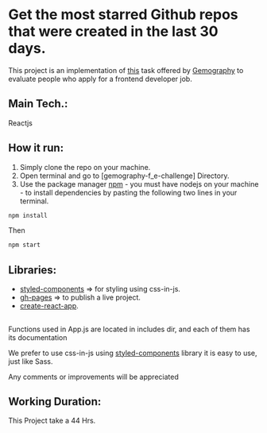 # Get the most starred Github repos that were created in the last 30 days.

This project is an implementation of [this](https://github.com/gemography/frontend-coding-challenge) task offered by [Gemography](https://www.gemography.com/) to evaluate people who apply for a frontend developer job.

## Main Tech.:
Reactjs

## How it run:
1. Simply clone the repo on your machine.
2. Open terminal and go to [gemography-f_e-challenge] Directory.
3. Use the package manager [npm](https://www.npmjs.com/) - you must have nodejs on your machine - to install dependencies by pasting the following two lines in your terminal.

```bash
npm install
```

Then

```bash
npm start
```

## Libraries:
- [styled-components](https://styled-components.com/) => for styling using css-in-js.
- [gh-pages](https://www.npmjs.com/package/gh-pages) => to publish a live project.
- [create-react-app](https://create-react-app.dev/).

##

Functions used in App.js are located in includes dir, and each of them has its documentation

We prefer to use css-in-js using [styled-components](https://styled-components.com/) library
it is easy to use, just like Sass.

Any comments or improvements will be appreciated

## Working Duration:
This Project take a 44 Hrs.
